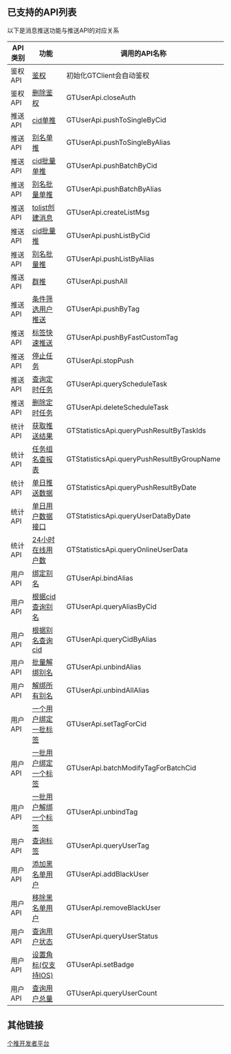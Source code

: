## 已支持的API列表
以下是消息推送功能与推送API的对应关系

| API类别      |      功能       | 调用的API名称                                              |
|-----------|-----------------|-----------------------------------------------------------|
| 鉴权API | [鉴权](https://docs.getui.com/getui/server/rest_v2/token/#0)              | 初始化GTClient会自动鉴权                                  |
| 鉴权API | [删除鉴权](https://docs.getui.com/getui/server/rest_v2/token/#1)           | GTUserApi.closeAuth                                 |
| 推送API | [cid单推](https://docs.getui.com/getui/server/rest_v2/push/#1)            | GTUserApi.pushToSingleByCid                     |
| 推送API | [别名单推](https://docs.getui.com/getui/server/rest_v2/push/#2)            | GTUserApi.pushToSingleByAlias                   |
| 推送API | [cid批量单推](https://docs.getui.com/getui/server/rest_v2/push/#3)         | GTUserApi.pushBatchByCid                        |
| 推送API | [别名批量单推](https://docs.getui.com/getui/server/rest_v2/push/#4)         | GTUserApi.pushBatchByAlias                      |
| 推送API | [tolist创建消息](https://docs.getui.com/getui/server/rest_v2/push/#5)      | GTUserApi.createListMsg                             |
| 推送API | [cid批量推](https://docs.getui.com/getui/server/rest_v2/push/#6)           | GTUserApi.pushListByCid                         |                  
| 推送API | [别名批量推](https://docs.getui.com/getui/server/rest_v2/push/#7)           | GTUserApi.pushListByAlias                       |                    
| 推送API | [群推](https://docs.getui.com/getui/server/rest_v2/push/#8)                | GTUserApi.pushAll                               |                                
| 推送API | [条件筛选用户推送](https://docs.getui.com/getui/server/rest_v2/push/#9)      | GTUserApi.pushByTag                             |                               
| 推送API | [标签快速推送](https://docs.getui.com/getui/server/rest_v2/push/#10)        | GTUserApi.pushByFastCustomTag                    |                                
| 推送API | [停止任务](https://docs.getui.com/getui/server/rest_v2/push/#11)            | GTUserApi.stopPush                              |            
| 推送API | [查询定时任务](https://docs.getui.com/getui/server/rest_v2/push/#12)        | GTUserApi.queryScheduleTask                      |     
| 推送API | [删除定时任务](https://docs.getui.com/getui/server/rest_v2/push/#13)        | GTUserApi.deleteScheduleTask                     |
| 统计API | [获取推送结果](https://docs.getui.com/getui/server/rest_v2/report/#1)       | GTStatisticsApi.queryPushResultByTaskIds          |                                    
| 统计API | [任务组名查报表](https://docs.getui.com/getui/server/rest_v2/report/#2)      | GTStatisticsApi.queryPushResultByGroupName        |
| 统计API | [单日推送数据](https://docs.getui.com/getui/server/rest_v2/report/#3)       | GTStatisticsApi.queryPushResultByDate             |
| 统计API | [单日用户数据接口](https://docs.getui.com/getui/server/rest_v2/report/#4)    | GTStatisticsApi.queryUserDataByDate               |
| 统计API | [24小时在线用户数](https://docs.getui.com/getui/server/rest_v2/report/#5)    | GTStatisticsApi.queryOnlineUserData              |
| 用户API | [绑定别名](https://docs.getui.com/getui/server/rest_v2/user/#1)             | GTUserApi.bindAlias                             |
| 用户API | [根据cid查询别名](https://docs.getui.com/getui/server/rest_v2/user/#2)       | GTUserApi.queryAliasByCid                       |
| 用户API | [根据别名查询cid](https://docs.getui.com/getui/server/rest_v2/user/#3)       | GTUserApi.queryCidByAlias                       |
| 用户API | [批量解绑别名](https://docs.getui.com/getui/server/rest_v2/user/#4)          | GTUserApi.unbindAlias                      |
| 用户API | [解绑所有别名](https://docs.getui.com/getui/server/rest_v2/user/#5)          | GTUserApi.unbindAllAlias                        |
| 用户API | [一个用户绑定一批标签](https://docs.getui.com/getui/server/rest_v2/user/#6)    | GTUserApi.setTagForCid                         |
| 用户API | [一批用户绑定一个标签](https://docs.getui.com/getui/server/rest_v2/user/#7)    | GTUserApi.batchModifyTagForBatchCid                         |
| 用户API | [一批用户解绑一个标签](https://docs.getui.com/getui/server/rest_v2/user/#8)    | GTUserApi.unbindTag                       |
| 用户API | [查询标签](https://docs.getui.com/getui/server/rest_v2/user/#9)              | GTUserApi.queryUserTag                        |
| 用户API | [添加黑名单用户](https://docs.getui.com/getui/server/rest_v2/user/#10)        | GTUserApi.addBlackUser                         |
| 用户API | [移除黑名单用户](https://docs.getui.com/getui/server/rest_v2/user/#11)        | GTUserApi.removeBlackUser                      |
| 用户API | [查询用户状态](https://docs.getui.com/getui/server/rest_v2/user/#12)          | GTUserApi.queryUserStatus                     |
| 用户API | [设置角标(仅支持IOS)](https://docs.getui.com/getui/server/rest_v2/user/#13)   | GTUserApi.setBadge                             |
| 用户API | [查询用户总量](https://docs.getui.com/getui/server/rest_v2/user/#14)          | GTUserApi.queryUserCount                            |

## 其他链接
[个推开发者平台](https://docs.getui.com/)
